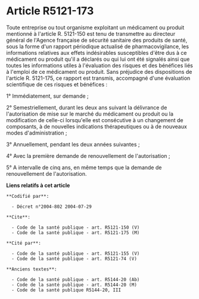 # Article R5121-173

Toute entreprise ou tout organisme exploitant un médicament ou produit mentionné à l'article R. 5121-150 est tenu de
transmettre au directeur général de l'Agence française de sécurité sanitaire des produits de santé, sous la forme d'un
rapport périodique actualisé de pharmacovigilance, les informations relatives aux effets indésirables susceptibles d'être dus
à ce médicament ou produit qu'il a déclarés ou qui lui ont été signalés ainsi que toutes les informations utiles à
l'évaluation des risques et des bénéfices liés à l'emploi de ce médicament ou produit. Sans préjudice des dispositions de
l'article R. 5121-175, ce rapport est transmis, accompagné d'une évaluation scientifique de ces risques et bénéfices :

1° Immédiatement, sur demande ;

2° Semestriellement, durant les deux ans suivant la délivrance de l'autorisation de mise sur le marché du médicament ou
produit ou la modification de celle-ci lorsqu'elle est consécutive à un changement de composants, à de nouvelles indications
thérapeutiques ou à de nouveaux modes d'administration ;

3° Annuellement, pendant les deux années suivantes ;

4° Avec la première demande de renouvellement de l'autorisation ;

5° A intervalle de cinq ans, en même temps que la demande de renouvellement de l'autorisation.

**Liens relatifs à cet article**

	**Codifié par**:

	  - Décret n°2004-802 2004-07-29

	**Cite**:

	  - Code de la santé publique - art. R5121-150 (V)
	  - Code de la santé publique - art. R5121-175 (M)

	**Cité par**:

	  - Code de la santé publique - art. R5121-155 (V)
	  - Code de la santé publique - art. R5121-74 (V)

	**Anciens textes**:

	  - Code de la santé publique - art. R5144-20 (Ab)
	  - Code de la santé publique - art. R5144-20 (M)
	  - Code de la santé publique R5144-20, III
